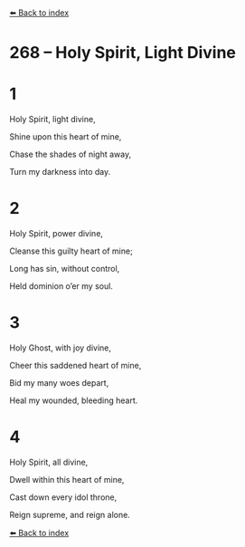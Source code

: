 [⬅️ Back to index](../README.md)

# 268 – Holy Spirit, Light Divine





# 1

Holy Spirit, light divine,

Shine upon this heart of mine,

Chase the shades of night away,

Turn my darkness into day.



# 2

Holy Spirit, power divine,

Cleanse this guilty heart of mine;

Long has sin, without control,

Held dominion o’er my soul.



# 3

Holy Ghost, with joy divine,

Cheer this saddened heart of mine,

Bid my many woes depart,

Heal my wounded, bleeding heart.



# 4

Holy Spirit, all divine,

Dwell within this heart of mine,

Cast down every idol throne,

Reign supreme, and reign alone.

[⬅️ Back to index](../README.md)
